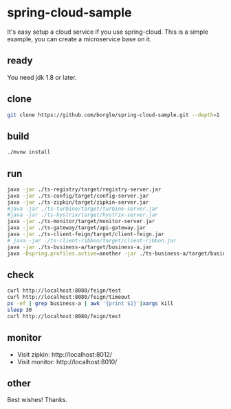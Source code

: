 # spring-cloud-sample
It's easy setup a cloud service if you use spring-cloud. This is a simple example, you can create a microservice base on it.

## ready
You need jdk 1.8 or later.

## clone
```bash
git clone https://github.com/borgle/spring-cloud-sample.git --depth=1
```

## build
```bash
./mvnw install
```

## run
```bash
java -jar ./ts-registry/target/registry-server.jar
java -jar ./ts-config/target/config-server.jar
java -jar ./ts-zipkin/target/zipkin-server.jar
#java -jar ./ts-turbine/target/turbine-server.jar
#java -jar ./ts-hystrix/target/hystrix-server.jar
java -jar ./ts-monitor/target/monitor-server.jar
java -jar ./ts-gateway/target/api-gateway.jar
java -jar ./ts-client-feign/target/client-feign.jar
# java -jar ./ts-client-ribbon/target/client-ribbon.jar
java -jar ./ts-business-a/target/business-a.jar
java -Dspring.profiles.active=another -jar ./ts-business-a/target/business-a.jar
```

## check
```bash
curl http://localhost:8080/feign/test
curl http://localhost:8080/feign/timeout
ps -ef | grep business-a | awk '{print $2}'|xargs kill
sleep 30
curl http://localhost:8080/feign/test
```

## monitor
* Visit zipkin: http://localhost:8012/
* Visit monitor: http://localhost:8010/

## other
Best wishes! Thanks.
